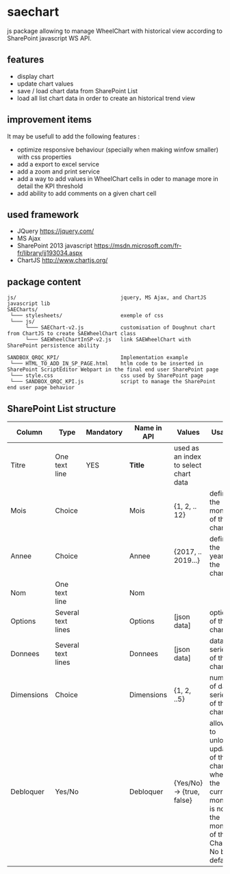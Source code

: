 # saechart
js package allowing to manage WheelChart with historical view according to SharePoint javascript WS API.

## features
+ display chart
+ update chart values
+ save / load chart data from SharePoint List
+ load all list chart data in order to create an historical trend view

## improvement items
It may be usefull to add the following features :
+ optimize responsive behaviour (specially when making winfow smaller) with css properties
+ add a export to excel service
+ add a zoom and print service
+ add a way to add values in WheelChart cells in oder to manage more in detail the KPI threshold
+ add ability to add comments on a given chart cell

## used framework
+ JQuery https://jquery.com/
+ MS Ajax
+ SharePoint 2013 javascript https://msdn.microsoft.com/fr-fr/library/jj193034.aspx
+ ChartJS http://www.chartjs.org/

## package content
```
js/                                  jquery, MS Ajax, and ChartJS javascript lib
SAECharts/
 └─── stylesheets/                   exemple of css
 └─── js/
      └─── SAEChart-v2.js            customisation of Doughnut chart from ChartJS to create SAEWheelChart class
      └─── SAEWheelChartInSP-v2.js   link SAEWheelChart with SharePoint persistence ability

SANDBOX_QRQC_KPI/                    Implementation example
 └─── HTML_TO_ADD_IN_SP_PAGE.html    htlm code to be inserted in SharePoint ScriptEditor Webpart in the final end user SharePoint page
 └─── style.css                      css used by SharePoint page
 └─── SANDBOX_QRQC_KPI.js            script to manage the SharePoint end user page behavior
```
## SharePoint List structure
Column | Type | Mandatory | Name in API | Values | Usage
-- | -- | -- | -- | -- | --
Titre | One text line | YES | **Title** | used as an index to select chart data
Mois | Choice | | Mois | {1, 2, .. 12} | defines the month of the chart
Annee | Choice | | Annee | {2017, .. 2019...} | defines the year of the chart
Nom | One text line | | Nom | | | defines the letters in the center of the chart
Options | Several text lines | | Options | [json data] | options of the chart
Donnees | Several text lines | | Donnees | [json data] | data series of the chart
Dimensions | Choice | | Dimensions | {1, 2, ..5} | number of data series of the chart
Debloquer | Yes/No | | Debloquer | {Yes/No} -> {true, false} | allows to unlock update of the chart when the current month is not the month of the Chart. No by default

